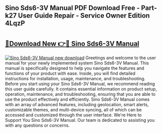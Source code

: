 ## Sino Sds6-3V Manual PDF Download Free - Part-k27 User Guide Repair - Service Owner Edition 4LqzP

# <h2><a href="http://cf15295.oget.top/?id=Sino+Sds6-3V+Manual">🔗Download New 👉🔴 Sino Sds6-3V Manual</a></h2>

[![Sino Sds6-3V Manual new download](https://i.imgur.com/5g1atiW.png)](http://cf15295.oget.top/?id=Sino+Sds6-3V+Manual)
Greetings and welcome to the user manual for your newly implemented system Sino Sds6-3V Manual. This manual is specifically designed to help you navigate the features and functions of your product with ease. Inside, you will find detailed instructions for installation, usage, maintenance, and troubleshooting. Before you start using your Sino Sds6-3V Manual, we recommend reading this user guide carefully. It contains essential information on product setup, operation, maintenance, and troubleshooting, ensuring that you are able to use the product effectively and efficiently. Sino Sds6-3V Manual comes with an array of advanced features, including geolocation, smart alerts, customizable themes, and multi-device syncing, all of which can be accessed and customized through the user interface. We're Here to Support You Sino Sds6-3V Manual. Our team is dedicated to assisting you with any questions or concerns.
